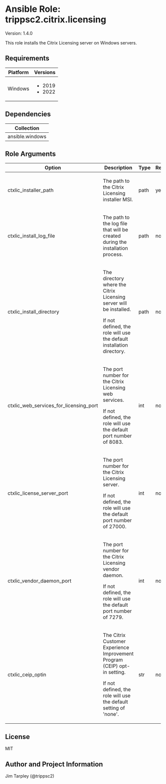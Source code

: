 <!-- BEGIN_ANSIBLE_DOCS -->

# Ansible Role: trippsc2.citrix.licensing
Version: 1.4.0

This role installs the Citrix Licensing server on Windows servers.

## Requirements

| Platform | Versions |
| -------- | -------- |
| Windows | <ul><li>2019</li><li>2022</li></ul> |

## Dependencies

| Collection |
| ---------- |
| ansible.windows |

## Role Arguments
|Option|Description|Type|Required|Choices|Default|
|---|---|---|---|---|---|
| ctxlic_installer_path | <p>The path to the Citrix Licensing installer MSI.</p> | path | yes |  |  |
| ctxlic_install_log_file | <p>The path to the log file that will be created during the installation process.</p> | path | no |  |  |
| ctxlic_install_directory | <p>The directory where the Citrix Licensing server will be installed.</p><p>If not defined, the role will use the default installation directory.</p> | path | no |  |  |
| ctxlic_web_services_for_licensing_port | <p>The port number for the Citrix Licensing web services.</p><p>If not defined, the role will use the default port number of 8083.</p> | int | no |  |  |
| ctxlic_license_server_port | <p>The port number for the Citrix Licensing server.</p><p>If not defined, the role will use the default port number of 27000.</p> | int | no |  |  |
| ctxlic_vendor_daemon_port | <p>The port number for the Citrix Licensing vendor daemon.</p><p>If not defined, the role will use the default port number of 7279.</p> | int | no |  |  |
| ctxlic_ceip_optin | <p>The Citrix Customer Experience Improvement Program (CEIP) opt-in setting.</p><p>If not defined, the role will use the default setting of 'none'.</p> | str | no | <ul><li>diagnostic</li><li>unidentified</li><li>none</li></ul> |  |


## License
MIT

## Author and Project Information
Jim Tarpley (@trippsc2)
<!-- END_ANSIBLE_DOCS -->
